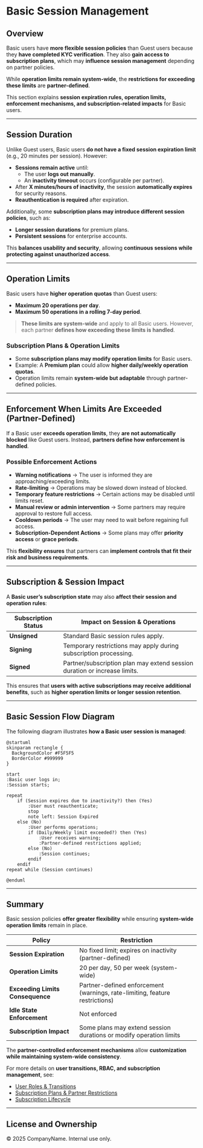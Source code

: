 # **Basic Session Management**

## **Overview**

Basic users have **more flexible session policies** than Guest users because they **have completed KYC verification**. They also **gain access to subscription plans**, which may **influence session management** depending on partner policies.

While **operation limits remain system-wide**, the **restrictions for exceeding these limits** are **partner-defined**.

This section explains **session expiration rules, operation limits, enforcement mechanisms, and subscription-related impacts** for Basic users.

---

## **Session Duration**

Unlike Guest users, Basic users **do not have a fixed session expiration limit** (e.g., 20 minutes per session). However:

- **Sessions remain active** until:
  - The user **logs out manually**.
  - An **inactivity timeout** occurs (configurable per partner).
- After **X minutes/hours of inactivity**, the session **automatically expires** for security reasons.
- **Reauthentication is required** after expiration.

Additionally, some **subscription plans may introduce different session policies**, such as:

- **Longer session durations** for premium plans.
- **Persistent sessions** for enterprise accounts.

This **balances usability and security**, allowing **continuous sessions while protecting against unauthorized access**.

---

## **Operation Limits**

Basic users have **higher operation quotas** than Guest users:

- **Maximum 20 operations per day**.
- **Maximum 50 operations in a rolling 7-day period**.

> **These limits are system-wide** and apply to all Basic users. However, each partner **defines how exceeding these limits is handled**.

### **Subscription Plans & Operation Limits**
- Some **subscription plans may modify operation limits** for Basic users.
- Example: A **Premium plan** could allow **higher daily/weekly operation quotas**.
- Operation limits remain **system-wide but adaptable** through partner-defined policies.

---

## **Enforcement When Limits Are Exceeded (Partner-Defined)**

If a Basic user **exceeds operation limits**, they **are not automatically blocked** like Guest users. Instead, **partners define how enforcement is handled**.

### **Possible Enforcement Actions**
- **Warning notifications** → The user is informed they are approaching/exceeding limits.
- **Rate-limiting** → Operations may be slowed down instead of blocked.
- **Temporary feature restrictions** → Certain actions may be disabled until limits reset.
- **Manual review or admin intervention** → Some partners may require approval to restore full access.
- **Cooldown periods** → The user may need to wait before regaining full access.
- **Subscription-Dependent Actions** → Some plans may offer **priority access** or **grace periods**.

This **flexibility ensures** that partners can **implement controls that fit their risk and business requirements**.

---

## **Subscription & Session Impact**

A **Basic user’s subscription state** may also **affect their session and operation rules**:

| **Subscription Status** | **Impact on Session & Operations** |
|----------------------|--------------------------------|
| **Unsigned** | Standard Basic session rules apply. |
| **Signing** | Temporary restrictions may apply during subscription processing. |
| **Signed** | Partner/subscription plan may extend session duration or increase limits. |

This ensures that **users with active subscriptions may receive additional benefits**, such as **higher operation limits or longer session retention**.

---

## **Basic Session Flow Diagram**

The following diagram illustrates **how a Basic user session is managed**:

```plantuml
@startuml
skinparam rectangle {
  BackgroundColor #F5F5F5
  BorderColor #999999
}

start
:Basic user logs in;
:Session starts;

repeat
    if (Session expires due to inactivity?) then (Yes)
        :User must reauthenticate;
        stop
        note left: Session Expired
    else (No)
        :User performs operations;
        if (Daily/Weekly limit exceeded?) then (Yes)
            :User receives warning;
            :Partner-defined restrictions applied;
        else (No)
            :Session continues;
        endif
    endif
repeat while (Session continues)

@enduml
```

---

## **Summary**

Basic session policies **offer greater flexibility** while ensuring **system-wide operation limits** remain in place.

| **Policy**                      | **Restriction** |
|----------------------------------|----------------|
| **Session Expiration**           | No fixed limit; expires on inactivity (partner-defined) |
| **Operation Limits**             | 20 per day, 50 per week (system-wide) |
| **Exceeding Limits Consequence** | Partner-defined enforcement (warnings, rate-limiting, feature restrictions) |
| **Idle State Enforcement**       | Not enforced |
| **Subscription Impact**          | Some plans may extend session durations or modify operation limits |

The **partner-controlled enforcement mechanisms** allow **customization while maintaining system-wide consistency**.

For more details on **user transitions, RBAC, and subscription management**, see:

- [User Roles & Transitions](../security/rbac.md)
- [Subscription Plans & Partner Restrictions](../subscriptions/plan-restrictions.md)
- [Subscription Lifecycle](../subscriptions/subscription-lifecycle.md)

---

## **License and Ownership**
© 2025 CompanyName. Internal use only.
